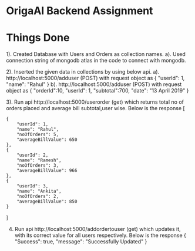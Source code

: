 # OrigaAI Backend Assignment

# Things Done
1). Created Database with Users and Orders as collection names.
  a). Used connection string of mongodb atlas in the code to connect with mongodb.
  
2). Inserted the given data in collections by using below api.
  a). http://localhost:5000/adduser  (POST) with request object as 
      {
        "userId": 1,
        "name": "Rahul"
      }
   b). http://localhost:5000/adduser (POST) with request object as
       {
          "orderId":10,
          "userId": 1,
          "subtotal":700,
          "date": "13 April 2019"
      }
      
3). Run api http://localhost:5000/userorder (get) which returns total no of orders placed and average bill subtotal,user wise.
  Below is the response
    [
    
    {
        "userId": 1,
        "name": "Rahul",
        "noOfOrders": 5,
        "averageBillValue": 650
    },
    {
        "userId": 2,
        "name": "Ramesh",
        "noOfOrders": 3,
        "averageBillValue": 966
    },
    {
        "userId": 3,
        "name": "Ankita",
        "noOfOrders": 2,
        "averageBillValue": 850
    }
]

4. Run api http://localhost:5000/addordertouser (get) which updates it, with its correct value for all users respectively. 
  Below is the response
    {
        "Success": true,
        "message": "Successfully Updated"
    }

